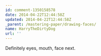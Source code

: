 ```yaml
---
id: comment-1350158578
date: 2014-04-22T12:44:58Z
updated: 2014-04-22T12:44:58Z
_parent: /mastering-paper/drawing-faces/
name: HarryTheDirtyDog
url: ''
---
```


Definitely eyes, mouth, face next.
